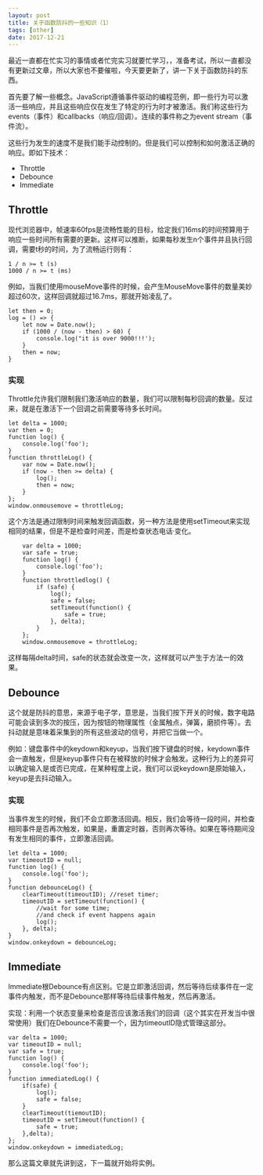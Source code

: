 ```yaml
---
layout: post
title: 关于函数防抖的一些知识（1）
tags: [other]
date: 2017-12-21
---
```


最近一直都在忙实习的事情或者忙完实习就要忙学习，，准备考试，所以一直都没有更新过文章，所以大家也不要催啦，今天要更新了，讲一下关于函数防抖的东西。

首先要了解一些概念。JavaScript遵循事件驱动的编程范例，即一些行为可以激活一些响应，并且这些响应仅在发生了特定的行为时才被激活。我们称这些行为events（事件）和callbacks（响应/回调）。连续的事件称之为event stream（事件流）。

这些行为发生的速度不是我们能手动控制的。但是我们可以控制和如何激活正确的响应。即如下技术：

- Throttle
- Debounce
- Immediate

## Throttle 

现代浏览器中，帧速率60fps是流畅性能的目标，给定我们16ms的时间预算用于响应一些时间所有需要的更新。这样可以推断，如果每秒发生n个事件并且执行回调，需要t秒的时间，为了流畅运行则有：

    1 / n >= t (s)
    1000 / n >= t (ms)

例如，当我们使用mouseMove事件的时候，会产生MouseMove事件的数量美妙超过60次，这样回调就超过16.7ms，那就开始凌乱了。

    let then = 0;
    log = () => {
        let now = Date.now();
        if (1000 / (now - then) > 60) {
            console.log("it is over 9000!!!');
        }
        then = now;
    }

### 实现

Throttle允许我们限制我们激活响应的数量，我们可以限制每秒回调的数量。反过来，就是在激活下一个回调之前需要等待多长时间。

    let delta = 1000;
    var then = 0;
    function log() {
        console.log('foo');
    }
    function throttleLog() {
        var now = Date.now();
        if (now - then >= delta) {
            log();
            then = now;
        }
    };
    window.onmousemove = throttleLog;

这个方法是通过限制时间来触发回调函数，另一种方法是使用setTimeout来实现相同的结果，但是不是检查时间差，而是检查状态电话·变化。

        var delta = 1000;
        var safe = true;
        function log() {
            console.log('foo');
        }
        function throttledlog() {
            if (safe) {
                log();
                safe = false;
                setTimeout(function() {
                    safe = true;
                }, delta);
            }
        };
        window.onmousemove = throttleLog;

这样每隔delta时间，safe的状态就会改变一次，这样就可以产生于方法一的效果。

## Debounce

这个就是防抖的意思，来源于电子学，意思是，当我们按下开关的时候，数字电路可能会读到多次的按压，因为按钮的物理属性（金属触点，弹簧，磨损件等）。去抖动就是意味着采集到的所有这些波动的信号，并把它当做一个。

例如：键盘事件中的keydown和keyup，当我们按下键盘的时候，keydown事件会一直触发，但是keyup事件只有在被释放的时候才会触发。这种行为上的差异可以确定输入是或否已完成，在某种程度上说，我们可以说keydown是原始输入，keyup是去抖动输入。

### 实现

当事件发生的时候，我们不会立即激活回调。相反，我们会等待一段时间，并检查相同事件是否再次触发，如果是，重置定时器，否则再次等待。如果在等待期间没有发生相同的事件，立即激活回调。

    let delta = 1000;
    var timeoutID = null;
    function log() {
        console.log('foo');
    }
    function debounceLog() {
        clearTimeout(timeoutID); //reset timer;
        timeoutID = setTimeout(function() {
            //wait for some time;
            //and check if event happens again
            log();
        }, delta);
    }
    window.onkeydown = debounceLog;

## Immediate 

Immediate根Debounce有点区别。它是立即激活回调，然后等待后续事件在一定事件内触发，而不是Debounce那样等待后续事件触发，然后再激活。

实现：利用一个状态变量来检查是否应该激活我们的回调（这个其实在开发当中很常使用）我们在Debounce不需要一个，因为timeoutID隐式管理这部分。

    var delta = 1000;
    var timeoutID = null;
    var safe = true;
    function log() {
        console.log('foo');
    }
    function immediatedLog() {
        if(safe) {
            log();
            safe = false;
        }
        clearTimeout(tiemoutID);
        timeoutID = setTimeout(function() {
            safe = true;
        },delta);
    };
    window.onkeydown = immediatedLog;

那么这篇文章就先讲到这，下一篇就开始将实例。